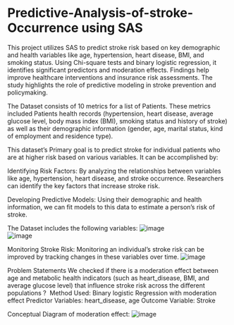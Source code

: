 # Predictive-Analysis-of-stroke-Occurrence using SAS

This project utilizes SAS to predict stroke risk based on key demographic and health variables like age, hypertension, heart disease, BMI, and smoking status. Using Chi-square tests and binary logistic regression, it identifies significant predictors and moderation effects. Findings help improve healthcare interventions and insurance risk assessments. The study highlights the role of predictive modeling in stroke prevention and policymaking.

The Dataset consists of 10 metrics for a list of Patients. These metrics included Patients health records (hypertension, heart disease, average glucose level, body mass index (BMI), smoking status and history of stroke) as well as their demographic information (gender, age, marital status, kind of employment and residence type).

This dataset’s Primary goal is to predict stroke for individual patients who are at higher risk based on various variables. It can be accomplished by:

Identifying Risk Factors: By analyzing the relationships between variables like age, hypertension, heart disease, and stroke occurrence. Researchers can identify the key factors that increase stroke risk.

Developing Predictive Models: Using their demographic and health information, we can fit models to this data to estimate a person’s risk of stroke.

The Dataset includes the following variables:
![image](https://github.com/user-attachments/assets/613fe371-223f-461a-b80b-0f86cf03c1a1)  
![image](https://github.com/user-attachments/assets/b0aad80c-2673-4024-896d-c01860196a5b)

Monitoring Stroke Risk: Monitoring an individual’s stroke risk can be improved by tracking changes in these variables over time.
![image](https://github.com/user-attachments/assets/3527c8f1-ef32-480d-a7ac-84eb0f8d355e)

Problem Statements
We checked if there is a moderation effect between age and metabolic health indicators (such as heart_disease, BMI, and average glucose level) that influence stroke risk across the different populations ? 
Method Used: Binary logistic Regression with moderation effect
Predictor Variables: heart_disease, age
Outcome Variable: Stroke

Conceptual Diagram of moderation effect:
![image](https://github.com/user-attachments/assets/e64a4ca8-402f-47ec-b1e9-43cb7dab7a64)




